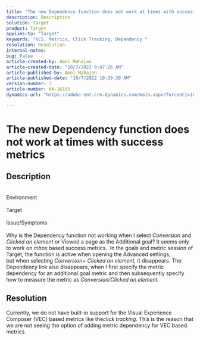 ```yaml
---
title: "The new Dependency function does not work at times with success metrics"
description: Description
solution: Target
product: Target
applies-to: "Target"
keywords: "KCS, Metrics, Click Tracking, Dependency "
resolution: Resolution
internal-notes: 
bug: False
article-created-by: Amol Mahajan
article-created-date: "10/7/2022 9:47:26 AM"
article-published-by: Amol Mahajan
article-published-date: "10/7/2022 10:39:30 AM"
version-number: 3
article-number: KA-16165
dynamics-url: "https://adobe-ent.crm.dynamics.com/main.aspx?forceUCI=1&pagetype=entityrecord&etn=knowledgearticle&id=7d43650a-2546-ed11-bba1-000d3a3064b8"

---
```

# The new Dependency function does not work at times with success metrics

## Description

<br>Environment<br><br>
Target
<br><br>Issue/Symptoms<br><br>
Why is the Dependency function not working when I select *Conversion* and *Clicked an element* or Viewed a page as the Additional goal? It seems only to work on *mbox* based success metrics. 
 In the goals and metric session of Target, the function is active when opening the Advanced settings, but when selecting *Conversion*+ *Clicked an element,* it disappears. The Dependency link also disappears, when I first specify the metric dependency for an additional goal metric and then subsequently specify how to measure the metric as *Conversion/Clicked an element.*


## Resolution


Currently, we do not have built-in support for the Visual Experience Composer (VEC) based metrics like the*click tracking*. This is the reason that we are not seeing the option of adding metric dependency for VEC based metrics.
